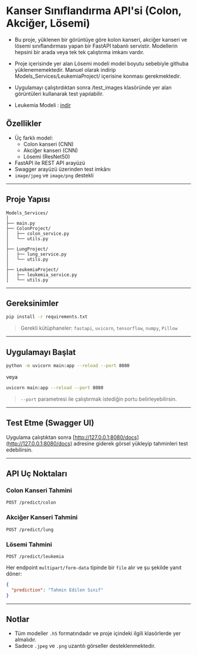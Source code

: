
# Kanser Sınıflandırma API'si (Colon, Akciğer, Lösemi)

- Bu proje, yüklenen bir görüntüye göre kolon kanseri, akciğer kanseri ve lösemi sınıflandırması yapan bir FastAPI tabanlı servistir. Modellerin hepsini bir arada veya tek tek çalıştırma imkanı vardır.

- Proje içerisinde yer alan Lösemi modeli model boyutu sebebiyle githuba yüklenememektedir. Manuel olarak indirip Models_Services/LeukemiaProject/ içerisine konması gerekmektedir. 

- Uygulamayı çalıştırdıktan sonra /test_images klasöründe yer alan görüntüleri kullanarak test yapılabilir.

- Leukemia Modeli : [indir](https://drive.google.com/file/d/12Vjt6pj3pI-jgg8dO1UMNFRE-BR-qTNF/view?usp=drive_link)

## Özellikler

- Üç farklı model:
  - Colon kanseri (CNN)
  - Akciğer kanseri (CNN)
  - Lösemi (ResNet50)
- FastAPI ile REST API arayüzü
- Swagger arayüzü üzerinden test imkânı
- `image/jpeg` ve `image/png` destekli

---

## Proje Yapısı

```
Models_Services/
│
├── main.py
├── ColonProject/
│   ├── colon_service.py
│   └── utils.py
│
├── LungProject/
│   ├── lung_service.py
│   └── utils.py
│
├── LeukemiaProject/
│   ├── leukemia_service.py
│   └── utils.py
```

---

## Gereksinimler

```bash
pip install -r requirements.txt
```

> Gerekli kütüphaneler: `fastapi`, `uvicorn`, `tensorflow`, `numpy`, `Pillow`

---

## Uygulamayı Başlat

```bash
python -m uvicorn main:app --reload --port 8080
```


veya


```bash
uvicorn main:app --reload --port 8080
```

> `--port` parametresi ile çalıştırmak istediğin portu belirleyebilirsin.

---

## Test Etme (Swagger UI)

Uygulama çalıştıktan sonra [http://127.0.0.1:8080/docs](http://127.0.0.1:8080/docs) adresine giderek görsel yükleyip tahminleri test edebilirsin.

---

## API Uç Noktaları

### Colon Kanseri Tahmini

```
POST /predict/colon
```

### Akciğer Kanseri Tahmini

```
POST /predict/lung
```

### Lösemi Tahmini

```
POST /predict/leukemia
```

Her endpoint `multipart/form-data` tipinde bir `file` alır ve şu şekilde yanıt döner:

```json
{
  "prediction": "Tahmin Edilen Sınıf"
}
```

---

## Notlar

- Tüm modeller `.h5` formatındadır ve proje içindeki ilgili klasörlerde yer almalıdır.
- Sadece `.jpeg` ve `.png` uzantılı görseller desteklenmektedir.
